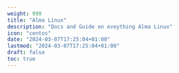 ```yaml
---
weight: 999
title: "Alma Linux"
description: "Docs and Guide on eveything Alma Linux"
icon: "centos"
date: "2024-03-07T17:25:04+01:00"
lastmod: "2024-03-07T17:25:04+01:00"
draft: false
toc: true
---
```

